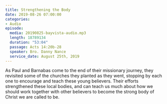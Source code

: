 ```yaml
---
title: Strengthening the Body
date: 2019-08-26 07:00:00
categories:
- Audio
episode:
  media: 20190825-bayvista-audio.mp3
  length: 18789134
  duration: "53:04"
  passage: Acts 14:20b-28
  speaker: Bro. Danny Nance
  service_date: August 25th, 2019
---
```

As Paul and Barnabas come to the end of their missionary journey, they revisited some of the churches they planted as they went, stopping by each one to encourage and teach these young believers. Their efforts strengthened these local bodies, and can teach us much about how we should work together with other believers to become the strong body of Christ we are called to be.